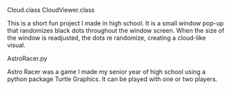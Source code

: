 Cloud.class
CloudViewer.class

This is a short fun project I made in high school. It is a small window pop-up that randomizes black dots throughout the window screen. When the size of the window is readjusted, the dots re randomize, creating a cloud-like visual.



AstroRacer.py

Astro Racer was a game I made my senior year of high school using a python package Turtle Graphics. It can be played with one or two players.
